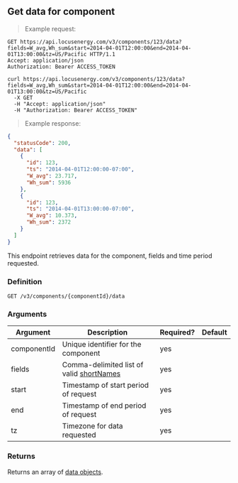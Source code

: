 ## Get data for component

> Example request:

```http
GET https://api.locusenergy.com/v3/components/123/data?fields=W_avg,Wh_sum&start=2014-04-01T12:00:00&end=2014-04-01T13:00:00&tz=US/Pacific HTTP/1.1
Accept: application/json
Authorization: Bearer ACCESS_TOKEN
```

```shell
curl https://api.locusenergy.com/v3/components/123/data?fields=W_avg,Wh_sum&start=2014-04-01T12:00:00&end=2014-04-01T13:00:00&tz=US/Pacific
  -X GET
  -H "Accept: application/json"
  -H "Authorization: Bearer ACCESS_TOKEN"
```

> Example response:

```json
{
  "statusCode": 200,
  "data": [
    {
      "id": 123,
      "ts": "2014-04-01T12:00:00-07:00",
      "W_avg": 23.717,
      "Wh_sum": 5936
    },
    {
      "id": 123,
      "ts": "2014-04-01T13:00:00-07:00",
      "W_avg": 10.373,
      "Wh_sum": 2372
    }
  ]
}
```

This endpoint retrieves data for the component, fields and time period requested.

### Definition

`GET /v3/components/{componentId}/data`

### Arguments

Argument | Description | Required? | Default
--- | --- | --- | ---
componentId | Unique identifier for the component | yes |
fields | Comma-delimited list of valid [shortNames](#aggregations) | yes
start | Timestamp of start period of request | yes
end | Timestamp of end period of request | yes
tz | Timezone for data requested | yes

### Returns

Returns an array of [data objects](#data-object).